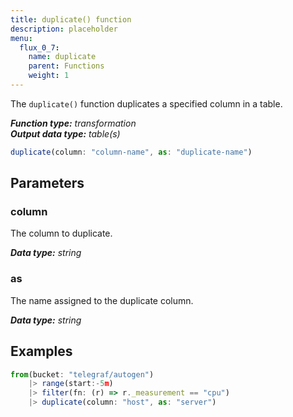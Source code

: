 ```yaml
---
title: duplicate() function
description: placeholder
menu:
  flux_0_7:
    name: duplicate
    parent: Functions
    weight: 1
---
```


The `duplicate()` function duplicates a specified column in a table.

_**Function type:** transformation_  
_**Output data type:** table(s)_

```js
duplicate(column: "column-name", as: "duplicate-name")
```

## Parameters

### column
The column to duplicate.

_**Data type:** string_

### as
The name assigned to the duplicate column.

_**Data type:** string_

## Examples
```js
from(bucket: "telegraf/autogen")
	|> range(start:-5m)
	|> filter(fn: (r) => r._measurement == "cpu")
	|> duplicate(column: "host", as: "server")
```
